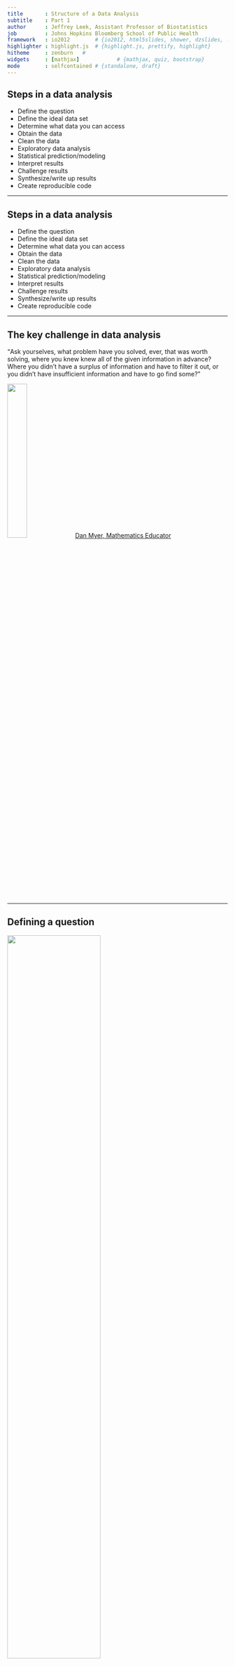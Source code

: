 ```yaml
---
title       : Structure of a Data Analysis 
subtitle    : Part 1
author      : Jeffrey Leek, Assistant Professor of Biostatistics 
job         : Johns Hopkins Bloomberg School of Public Health
framework   : io2012        # {io2012, html5slides, shower, dzslides, ...}
highlighter : highlight.js  # {highlight.js, prettify, highlight}
hitheme     : zenburn   # 
widgets     : [mathjax]            # {mathjax, quiz, bootstrap}
mode        : selfcontained # {standalone, draft}
---
```






## Steps in a data analysis

* Define the question
* Define the ideal data set
* Determine what data you can access
* Obtain the data
* Clean the data
* Exploratory data analysis
* Statistical prediction/modeling
* Interpret results
* Challenge results
* Synthesize/write up results
* Create reproducible code

---

## Steps in a data analysis

* <redtext>Define the question</redtext>
* <redtext>Define the ideal data set</redtext>
* <redtext>Determine what data you can access</redtext>
* <redtext>Obtain the data</redtext>
* <redtext>Clean the data </redtext>
* Exploratory data analysis
* Statistical prediction/modeling
* Interpret results
* Challenge results
* Synthesize/write up results
* Create reproducible code


--- 

## The key challenge in data analysis

<q>Ask yourselves, what problem have you solved, ever, that was worth solving, where you knew knew all of the given information in advance? Where you didn’t have a surplus of information and have to filter it out, or you didn’t have insufficient information and have to go find some?</q>

<img src=assets/img/meyer.jpg height='30%' /> [Dan Myer, Mathematics Educator](http://www.ted.com/talks/dan_meyer_math_curriculum_makeover.html)



---

## Defining a question

<img class=center src=assets/img/stat-projects.jpg height='65%' />

1. Statistical methods development
2. [Danger zone!!!](http://www.drewconway.com/zia/?p=2378)
3. Proper data analysis 


---

## An example

__Start with a general question__

Can I automatically detect emails that are SPAM that are not?

__Make it concrete__

Can I use quantitative characteristics of the emails to classify them as SPAM/HAM?

---

## Define the ideal data set

* The data set may depend on your goal
  * Descriptive - a whole population
  * Exploratory - a random sample with many variables measured
  * Inferential - the right population, randomly sampled
  * Predictive - a training and test data set from the same population
  * Causal - data from a randomized study
  * Mechanistic - data about all components of the system
  

---

## Our example

<img class=center src=assets/img/datacenter.png height='80%' />
[http://www.google.com/about/datacenters/inside/](http://www.google.com/about/datacenters/inside/)


---

## Determine what data you can access

* Sometimes you can find data free on the web
* Other times you may need to buy the data
* Be sure to respect the terms of use
* If the data don't exist, you may need to generate it yourself


---

## Back to our example

<img class=center src=assets/img/security.png height='80%' />

[Google data center security](http://www.youtube.com/watch?v=1SCZzgfdTBo)


---

## A possible solution


<img class=center src=assets/img/uci.png height='80%' />

[http://archive.ics.uci.edu/ml/datasets/Spambase](http://archive.ics.uci.edu/ml/datasets/Spambase)


---

## Obtain the data

* Try to obtain the raw data
* Be sure to reference the source
* Polite emails go a long way
* If you will load the data from an internet source, record the url and time accessed

---

## Our data set

<img class=center src=assets/img/spamR.png height='80%' />

[http://rss.acs.unt.edu/Rdoc/library/kernlab/html/spam.html](http://rss.acs.unt.edu/Rdoc/library/kernlab/html/spam.html)


---

## Clean the data

* Raw data often needs to be processed
* If it is pre-processed, make sure you understand how
* Understand the source of the data (census, sample, convenience sample, etc.)
* May need reformating, subsampling - record these steps
* __Determine if the data are good enough__ - if not, quit or change data

---

## Our cleaned data set


```r
# If it isn't installed, install the kernlab package
library(kernlab)
data(spam)
dim(spam)
```

```
[1] 4601   58
```



[http://rss.acs.unt.edu/Rdoc/library/kernlab/html/spam.html](http://rss.acs.unt.edu/Rdoc/library/kernlab/html/spam.html)

---

## Subsampling our data set
We need to generate a test and training set (prediction)

```r
set.seed(3435)
trainIndicator = rbinom(4601,size=1,prob=0.5)
table(trainIndicator)
```

```
trainIndicator
   0    1 
2314 2287 
```

```r
trainSpam = spam[trainIndicator==1,]
testSpam = spam[trainIndicator==0,]
dim(trainSpam)
```

```
[1] 2287   58
```

```r

```


